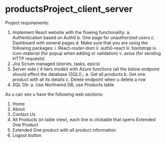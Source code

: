 # productsProject_client_server
Project requirements:
1)	Implement React website with the flowing functionality:
a.	Authentication based on Auth0
b.	One page for unauthorized users
c.	Dashboard with several pages
d.	Make sure that you are using the following packages:
i.	React-router-dom
ii.	auth0-react
iii.	bootstrap
iv.	icon-material (for popup when adding or validation)
v.	axios (for sending HTTP requests)
2)	Jira Scrum managed (stories, tasks, epics)
3)	Server side ( 4 tiers model)  with Azure functions (all the below endpoint should effect the database (SQL)),:
a.	Get all products
b.	Get one product with all its details
c.	Delete endpoint when u delete a row
4)	SQL Db:
a.	Use Northwind DB, use Products table

As u can see u have the following web sections:
1)	Home
2)	About
3)	Contact Us
4)	All Products (in table view), each line is clickable that opens Extended One Product
5)	Extended One product with all product information
6)	Logout button
